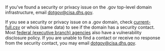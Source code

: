 If you've found a security or privacy issue on the .gov top-level domain infrastructure, email dotgov@cisa.dhs.gov.

If you see a security or privacy issue on a .gov domain, check [current-full.csv]([url](https://github.com/cisagov/dotgov-data/blob/main/current-full.csv)) or whois (same data) to see if the domain has a security contact. Most [federal (executive branch) agencies]([url](https://github.com/cisagov/vdp-in-fceb/)) also have a vulnerability disclosure policy. If you are unable to find a contact or receive no response from the security contact, you may email dotgov@cisa.dhs.gov.
